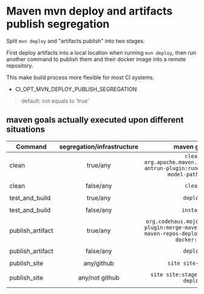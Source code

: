 
# Maven mvn deploy and artifacts publish segregation

Split `mvn deploy` and "artifacts publish" into two stages.

First deploy artifacts into a local location when running `mvn deploy`, 
then run another command to publish them and their docker image into a remote repository.

This make build process more flexible for most CI systems.


- CI_OPT_MVN_DEPLOY_PUBLISH_SEGREGATION
> default: not equals to 'true'


## maven goals actually executed upon different situations

| Command           | segregation/infrastructure | maven goals                                                                                                |
|-------------------|:--------------------------:|:----------------------------------------------------------------------------------------------------------:|
| clean             | true/any                   | `clean org.apache.maven.plugins:maven-antrun-plugin:run@local-deploy-model-path-clean`                     |
|                   |                            |                                                                                                            |
| clean             | false/any                  | `clean`                                                                                                    |
|                   |                            |                                                                                                            |
| test_and_build    | true/any                   | `deploy`                                                                                                   |
|                   |                            |                                                                                                            |
| test_and_build    | false/any                  | `install`                                                                                                  |
|                   |                            |                                                                                                            |
| publish_artifact  | true/any                   | `org.codehaus.mojo:wagon-maven-plugin:merge-maven-repos@merge-maven-repos-deploy docker:build docker:push` |
|                   |                            |                                                                                                            |
| publish_artifact  | false/any                  | `deploy`                                                                                                   |
|                   |                            |                                                                                                            |
| publish_site      | any/github                 | `site site-deploy`                                                                                         |
|                   |                            |                                                                                                            |
| publish_site      | any/not github             | `site site:stage site:stage-deploy`                                                                        |
|                   |                            |                                                                                                            |
